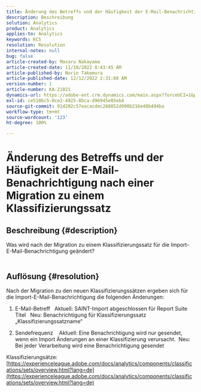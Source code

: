```yaml
---
title: Änderung des Betreffs und der Häufigkeit der E-Mail-Benachrichtigung nach einer Migration zu einem Klassifizierungssatz
description: Beschreibung
solution: Analytics
product: Analytics
applies-to: Analytics
keywords: KCS
resolution: Resolution
internal-notes: null
bug: false
article-created-by: Masaru Nakayama
article-created-date: 11/18/2022 8:43:45 AM
article-published-by: Norio Takemura
article-published-date: 12/12/2022 2:31:08 AM
version-number: 1
article-number: KA-21021
dynamics-url: https://adobe-ent.crm.dynamics.com/main.aspx?forceUCI=1&pagetype=entityrecord&etn=knowledgearticle&id=cb889f1b-1d67-ed11-9561-6045bd006239
exl-id: ce5186c5-0ce2-4925-8bca-d96945e05eb4
source-git-commit: 91d202c57eacacdec260852d990b216e48b494ba
workflow-type: tm+mt
source-wordcount: '123'
ht-degree: 100%

---
```


# Änderung des Betreffs und der Häufigkeit der E-Mail-Benachrichtigung nach einer Migration zu einem Klassifizierungssatz

## Beschreibung {#description}

Was wird nach der Migration zu einem Klassifizierungssatz für die Import-E-Mail-Benachrichtigung geändert?
<br> 

## Auflösung {#resolution}


Nach der Migration zu den neuen Klassifizierungssätzen ergeben sich für die Import-E-Mail-Benachrichtigung die folgenden Änderungen:



1. E-Mail-Betreff
  Aktuell: SAINT-Import abgeschlossen für Report Suite Titel
  Neu: Benachrichtigung für Klassifizierungssatz „Klassifizierungssatzname“

2. Sendefrequenz
   Aktuell: Eine Benachrichtigung wird nur gesendet, wenn ein Import Änderungen an einer Klassifizierung verursacht.
 Neu: Bei jeder Verarbeitung wird eine Benachrichtigung gesendet

Klassifizierungsätze:
[https://experienceleague.adobe.com/docs/analytics/components/classifications/sets/overview.html?lang=de](https://experienceleague.adobe.com/docs/analytics/components/classifications/sets/overview.html?lang=de)

